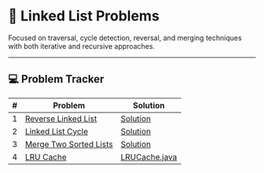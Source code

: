 # 🔁 Linked List Problems

Focused on traversal, cycle detection, reversal, and merging techniques with both iterative and recursive approaches.

---

## 💻 Problem Tracker

| # | Problem                                                                         | Solution                         |
|---|---------------------------------------------------------------------------------|----------------------------------|
| 1 | [Reverse Linked List](https://leetcode.com/problems/reverse-linked-list/)       | [Solution](./LinkedList.java)    |
| 2 | [Linked List Cycle](https://leetcode.com/problems/linked-list-cycle/)           | [Solution](./LinkedList.java)    |
| 3 | [Merge Two Sorted Lists](https://leetcode.com/problems/merge-two-sorted-lists/) | [Solution](./LinkedList.java)    |
| 4 | [LRU Cache](https://leetcode.com/problems/lru-cache/)                           | [LRUCache.java](./LRUCache.java) |